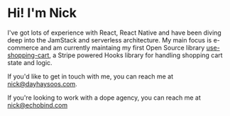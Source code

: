 # Hi! I'm Nick 

I've got lots of experience with React, React Native and have been diving deep into the JamStack and serverless architecture. My main focus is e-commerce and am currently maintaing my first Open Source library [use-shopping-cart](https://github.com/dayhaysoos/use-shopping-cart), a Stripe powered Hooks library for handling shopping cart state and logic. 

If you'd like to get in touch with me, you can reach me at <nick@dayhaysoos.com>.

If you're looking to work with a dope agency, you can reach me at <nick@echobind.com>
